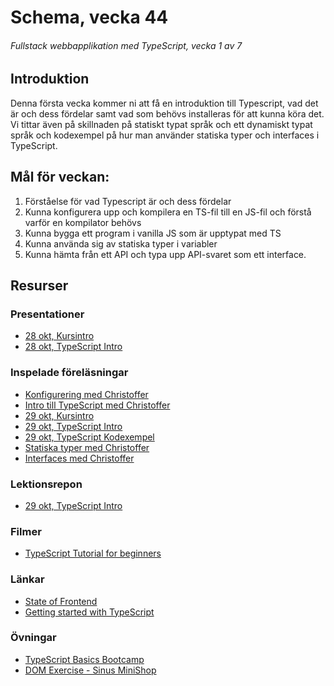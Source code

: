 # Schema, vecka 44
###### Fullstack webbapplikation med TypeScript, vecka 1 av 7

## Introduktion

Denna första vecka kommer ni att få en introduktion till Typescript, vad det är och dess fördelar samt vad som behövs installeras för att kunna köra det. 
Vi tittar även på skillnaden på statiskt typat språk och ett dynamiskt typat språk och kodexempel på hur man använder statiska typer och interfaces i TypeScript.


## Mål för veckan:

1. Förståelse för vad Typescript är och dess fördelar
2. Kunna konfigurera upp och kompilera en TS-fil till en JS-fil och förstå varför en kompilator behövs
3. Kunna bygga ett program i vanilla JS som är upptypat med TS
4. Kunna använda sig av statiska typer i variabler
5. Kunna hämta från ett API och typa upp API-svaret som ett interface.


## Resurser

### Presentationer
* [28 okt, Kursintro](https://docs.google.com/presentation/d/1CcIgMH9BggKA2Jrs6e44mbNHVbEDLSL7/edit?usp=sharing&ouid=117251319654116712560&rtpof=true&sd=true)
* [28 okt, TypeScript Intro](https://docs.google.com/presentation/d/1h_AZq_HH-i8O63R87fyxknLDdIYXVRLR/edit?usp=sharing&ouid=117251319654116712560&rtpof=true&sd=true)


### Inspelade föreläsningar
* [Konfigurering med Christoffer](https://vimeo.com/777907090/f9f008f064)
* [Intro till TypeScript med Christoffer](https://vimeo.com/777906914/f9fc0538d7)
* [29 okt, Kursintro](https://funet.sharepoint.com/:v:/s/FrontendutvecklareYH-Fe23Karlstad/EV-V-55xlmVHkLNe0-_Fe04Bxj2KlhZYbdyZjlaWZAEkCA?e=0CAEyN)
* [29 okt, TypeScript Intro](https://funet.sharepoint.com/:v:/s/FrontendutvecklareYH-Fe23Karlstad/EYdtyI7g4BxDleOrLD5R2CYB-yNVn__b8hAupN_i9yondg?e=19jBXs)
* [29 okt, TypeScript Kodexempel](https://funet.sharepoint.com/:v:/s/FrontendutvecklareYH-Fe23Karlstad/EXDjI7BgxOdNrTislhBIbOgB_uiBTj_z8qaEcQgaPHkZww?e=nOMAhX)
* [Statiska typer med Christoffer](https://vimeo.com/777907196/62dc6d6b03?share=copy)
* [Interfaces med Christoffer](https://vimeo.com/780124978/077297b541)

### Lektionsrepon
* [29 okt, TypeScript Intro](https://github.com/fu-fullstack-fe23/week-44-lecture-typescript-basics)

### Filmer
* [TypeScript Tutorial for beginners](https://www.youtube.com/watch?v=d56mG7DezGs&t=1203s)

### Länkar
* [State of Frontend](https://tsh.io/state-of-frontend/)
* [Getting started with TypeScript](https://drive.google.com/file/d/0B98lNJRzLBMST1BZcm1CbGdEc1k/view?usp=sharing&resourcekey=0-JqJ5WaSSh7uLcScFKqMpxg)

### Övningar
* [TypeScript Basics Bootcamp](https://github.com/fu-fullstack-fe23/week-44-exercise-typescript-basics-bootcamp/tree/main)
* [DOM Exercise - Sinus MiniShop](https://github.com/Santosnr6/SinusMiniShop)







